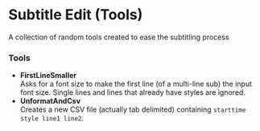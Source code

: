 # Subtitle Edit (Tools)

A collection of random tools created to ease the subtitling process

### Tools
 + **FirstLineSmaller**  
   Asks for a font size to make the first line (of a multi-line sub) the input font size. Single lines and lines that
   already have styles are ignored.
 + **UnformatAndCsv**  
   Creates a new CSV file (actually tab delimited) containing `starttime style line1 line2`.
